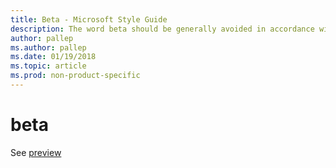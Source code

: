 ```yaml
---
title: Beta - Microsoft Style Guide
description: The word beta should be generally avoided in accordance with Microsoft style guidelines. The word preview is preferred.
author: pallep
ms.author: pallep
ms.date: 01/19/2018
ms.topic: article
ms.prod: non-product-specific
---
```


# beta

See [preview](~/a-z-word-list-term-collections/p/preview.md)
